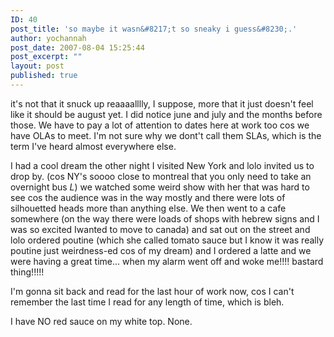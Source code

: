 ```yaml
---
ID: 40
post_title: 'so maybe it wasn&#8217;t so sneaky i guess&#8230;.'
author: yochannah
post_date: 2007-08-04 15:25:44
post_excerpt: ""
layout: post
published: true
---
```

it's not that it snuck up reaaaalllly, I suppose, more that it just doesn't feel like it should be august yet.  I did notice june and july and the months before those. We have to pay a lot of attention to dates here at work too cos we have OLAs to meet. I'm not sure why we dont't call them SLAs, which is the term I've heard almost everywhere else.

I had a cool dream the other night I visited New York and lolo invited us to drop by. (cos NY's soooo close to montreal that you only need to take an overnight bus *L*) we watched some weird show with her that was hard to see cos the audience was in the way mostly and there were lots of silhouetted heads more than anything else. We then went to a cafe somewhere (on the way there were loads of shops with hebrew signs and I was so excited Iwanted to move to canada) and sat out on the street and lolo ordered poutine (which she called tomato sauce but I know it was really poutine just weirdness-ed cos of my dream) and I ordered a latte and we were having a great time... when my alarm went off and woke me!!!! bastard thing!!!!!

I'm gonna sit back and read for the last hour of work now, cos I can't remember the last time I read for any length of time, which is bleh.

I have NO red sauce on my white top. None.